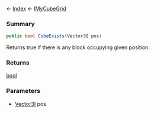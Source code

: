 ← [Index](Api-Index) ← [IMyCubeGrid](VRage.Game.ModAPI.Ingame.IMyCubeGrid)

### Summary

```csharp
public bool CubeExists(Vector3I pos)
```

Returns true if there is any block occupying given position

### Returns

[bool](System.Boolean)

### Parameters

* [Vector3I](VRageMath.Vector3I) pos
